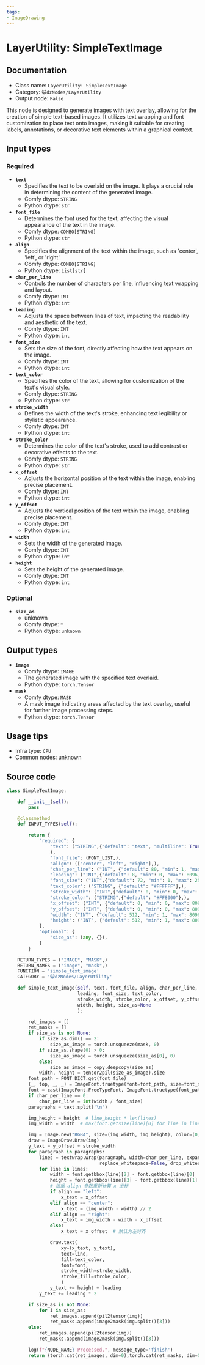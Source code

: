 ```yaml
---
tags:
- ImageDrawing
---
```


# LayerUtility: SimpleTextImage
## Documentation
- Class name: `LayerUtility: SimpleTextImage`
- Category: `😺dzNodes/LayerUtility`
- Output node: `False`

This node is designed to generate images with text overlay, allowing for the creation of simple text-based images. It utilizes text wrapping and font customization to place text onto images, making it suitable for creating labels, annotations, or decorative text elements within a graphical context.
## Input types
### Required
- **`text`**
    - Specifies the text to be overlaid on the image. It plays a crucial role in determining the content of the generated image.
    - Comfy dtype: `STRING`
    - Python dtype: `str`
- **`font_file`**
    - Determines the font used for the text, affecting the visual appearance of the text in the image.
    - Comfy dtype: `COMBO[STRING]`
    - Python dtype: `str`
- **`align`**
    - Specifies the alignment of the text within the image, such as 'center', 'left', or 'right'.
    - Comfy dtype: `COMBO[STRING]`
    - Python dtype: `List[str]`
- **`char_per_line`**
    - Controls the number of characters per line, influencing text wrapping and layout.
    - Comfy dtype: `INT`
    - Python dtype: `int`
- **`leading`**
    - Adjusts the space between lines of text, impacting the readability and aesthetic of the text.
    - Comfy dtype: `INT`
    - Python dtype: `int`
- **`font_size`**
    - Sets the size of the font, directly affecting how the text appears on the image.
    - Comfy dtype: `INT`
    - Python dtype: `int`
- **`text_color`**
    - Specifies the color of the text, allowing for customization of the text's visual style.
    - Comfy dtype: `STRING`
    - Python dtype: `str`
- **`stroke_width`**
    - Defines the width of the text's stroke, enhancing text legibility or stylistic appearance.
    - Comfy dtype: `INT`
    - Python dtype: `int`
- **`stroke_color`**
    - Determines the color of the text's stroke, used to add contrast or decorative effects to the text.
    - Comfy dtype: `STRING`
    - Python dtype: `str`
- **`x_offset`**
    - Adjusts the horizontal position of the text within the image, enabling precise placement.
    - Comfy dtype: `INT`
    - Python dtype: `int`
- **`y_offset`**
    - Adjusts the vertical position of the text within the image, enabling precise placement.
    - Comfy dtype: `INT`
    - Python dtype: `int`
- **`width`**
    - Sets the width of the generated image.
    - Comfy dtype: `INT`
    - Python dtype: `int`
- **`height`**
    - Sets the height of the generated image.
    - Comfy dtype: `INT`
    - Python dtype: `int`
### Optional
- **`size_as`**
    - unknown
    - Comfy dtype: `*`
    - Python dtype: `unknown`
## Output types
- **`image`**
    - Comfy dtype: `IMAGE`
    - The generated image with the specified text overlaid.
    - Python dtype: `torch.Tensor`
- **`mask`**
    - Comfy dtype: `MASK`
    - A mask image indicating areas affected by the text overlay, useful for further image processing steps.
    - Python dtype: `torch.Tensor`
## Usage tips
- Infra type: `CPU`
- Common nodes: unknown


## Source code
```python
class SimpleTextImage:

    def __init__(self):
        pass

    @classmethod
    def INPUT_TYPES(self):

        return {
            "required": {
                "text": ("STRING",{"default": "text", "multiline": True},
                ),
                "font_file": (FONT_LIST,),
                "align": (["center", "left", "right"],),
                "char_per_line": ("INT", {"default": 80, "min": 1, "max": 8096, "step": 1},),
                "leading": ("INT",{"default": 8, "min": 0, "max": 8096, "step": 1},),
                "font_size": ("INT",{"default": 72, "min": 1, "max": 2500, "step": 1},),
                "text_color": ("STRING", {"default": "#FFFFFF"},),
                "stroke_width": ("INT",{"default": 0, "min": 0, "max": 8096, "step": 1},),
                "stroke_color": ("STRING",{"default": "#FF8000"},),
                "x_offset": ("INT", {"default": 0, "min": 0, "max": 8096, "step": 1},),
                "y_offset": ("INT", {"default": 0, "min": 0, "max": 8096, "step": 1},),
                "width": ("INT", {"default": 512, "min": 1, "max": 8096, "step": 1},),
                "height": ("INT", {"default": 512, "min": 1, "max": 8096, "step": 1},),
            },
            "optional": {
                "size_as": (any, {}),
            }
        }

    RETURN_TYPES = ("IMAGE", "MASK",)
    RETURN_NAMES = ("image", "mask",)
    FUNCTION = 'simple_text_image'
    CATEGORY = '😺dzNodes/LayerUtility'

    def simple_text_image(self, text, font_file, align, char_per_line,
                          leading, font_size, text_color,
                          stroke_width, stroke_color, x_offset, y_offset,
                          width, height, size_as=None
                          ):

        ret_images = []
        ret_masks = []
        if size_as is not None:
            if size_as.dim() == 2:
                size_as_image = torch.unsqueeze(mask, 0)
            if size_as.shape[0] > 0:
                size_as_image = torch.unsqueeze(size_as[0], 0)
            else:
                size_as_image = copy.deepcopy(size_as)
            width, height = tensor2pil(size_as_image).size
        font_path = FONT_DICT.get(font_file)
        (_, top, _, _) = ImageFont.truetype(font=font_path, size=font_size, encoding='unic').getbbox(text)
        font = cast(ImageFont.FreeTypeFont, ImageFont.truetype(font_path, font_size))
        if char_per_line == 0:
            char_per_line = int(width / font_size)
        paragraphs = text.split('\n')

        img_height = height  # line_height * len(lines)
        img_width = width  # max(font.getsize(line)[0] for line in lines)

        img = Image.new("RGBA", size=(img_width, img_height), color=(0, 0, 0, 0))
        draw = ImageDraw.Draw(img)
        y_text = y_offset + stroke_width
        for paragraph in paragraphs:
            lines = textwrap.wrap(paragraph, width=char_per_line, expand_tabs=False,
                                  replace_whitespace=False, drop_whitespace=False)
            for line in lines:
                width = font.getbbox(line)[2] - font.getbbox(line)[0]
                height = font.getbbox(line)[3] - font.getbbox(line)[1]
                # 根据 align 参数重新计算 x 坐标
                if align == "left":
                    x_text = x_offset
                elif align == "center":
                    x_text = (img_width - width) // 2
                elif align == "right":
                    x_text = img_width - width - x_offset
                else:
                    x_text = x_offset  # 默认为左对齐

                draw.text(
                    xy=(x_text, y_text),
                    text=line,
                    fill=text_color,
                    font=font,
                    stroke_width=stroke_width,
                    stroke_fill=stroke_color,
                    )
                y_text += height + leading
            y_text += leading * 2

        if size_as is not None:
            for i in size_as:
                ret_images.append(pil2tensor(img))
                ret_masks.append(image2mask(img.split()[3]))
        else:
            ret_images.append(pil2tensor(img))
            ret_masks.append(image2mask(img.split()[3]))

        log(f"{NODE_NAME} Processed.", message_type='finish')
        return (torch.cat(ret_images, dim=0),torch.cat(ret_masks, dim=0),)

```
